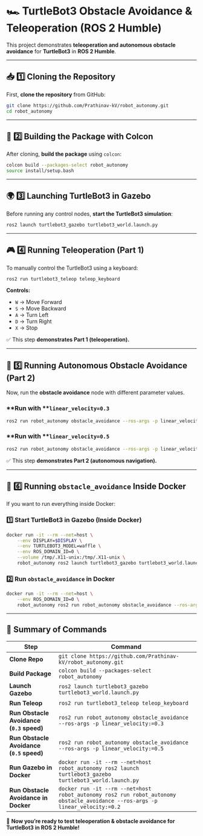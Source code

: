 # 🏎️ TurtleBot3 Obstacle Avoidance & Teleoperation (ROS 2 Humble)

This project demonstrates **teleoperation and autonomous obstacle avoidance** for **TurtleBot3** in **ROS 2 Humble**.

---

## 📥 1️⃣ Cloning the Repository

First, **clone the repository** from GitHub:

```bash
git clone https://github.com/Prathinav-kV/robot_autonomy.git
cd robot_autonomy
```

---

## 🔨 2️⃣ Building the Package with Colcon

After cloning, **build the package** using `colcon`:

```bash
colcon build --packages-select robot_autonomy
source install/setup.bash
```

---

## 🌍 3️⃣ Launching TurtleBot3 in Gazebo

Before running any control nodes, **start the TurtleBot3 simulation**:

```bash
ros2 launch turtlebot3_gazebo turtlebot3_world.launch.py
```

---

## 🎮 4️⃣ Running Teleoperation (Part 1)

To manually control the TurtleBot3 using a keyboard:

```bash
ros2 run turtlebot3_teleop teleop_keyboard
```

**Controls:**

- `W` → Move Forward
- `S` → Move Backward
- `A` → Turn Left
- `D` → Turn Right
- `X` → Stop

✅ This step **demonstrates Part 1 (teleoperation).**

---

## 🚀 5️⃣ Running Autonomous Obstacle Avoidance (Part 2)

Now, run the **obstacle avoidance** node with different parameter values.

### **Run with ****`linear_velocity=0.3`**

```bash
ros2 run robot_autonomy obstacle_avoidance --ros-args -p linear_velocity:=0.3
```

### **Run with ****`linear_velocity=0.5`**

```bash
ros2 run robot_autonomy obstacle_avoidance --ros-args -p linear_velocity:=0.5
```

✅ This step **demonstrates Part 2 (autonomous navigation).**

---

## 🐳 6️⃣ Running `obstacle_avoidance` Inside Docker

If you want to run everything inside Docker:

### **1️⃣ Start TurtleBot3 in Gazebo (Inside Docker)**

```bash
docker run -it --rm --net=host \
    --env DISPLAY=$DISPLAY \
    --env TURTLEBOT3_MODEL=waffle \
    --env ROS_DOMAIN_ID=0 \
    --volume /tmp/.X11-unix:/tmp/.X11-unix \
    robot_autonomy ros2 launch turtlebot3_gazebo turtlebot3_world.launch.py
```

### **2️⃣ Run ****`obstacle_avoidance`**** in Docker**

```bash
docker run -it --rm --net=host \
    --env ROS_DOMAIN_ID=0 \
    robot_autonomy ros2 run robot_autonomy obstacle_avoidance --ros-args -p linear_velocity:=0.2
```

---

## 🎯 Summary of Commands

| **Step**                                         | **Command**                                                                                                                   |
| ------------------------------------------------ | ----------------------------------------------------------------------------------------------------------------------------- |
| **Clone Repo**                                   | `git clone https://github.com/Prathinav-kV/robot_autonomy.git`                                                                |
| **Build Package**                                | `colcon build --packages-select robot_autonomy`                                                                               |
| **Launch Gazebo**                                | `ros2 launch turtlebot3_gazebo turtlebot3_world.launch.py`                                                                    |
| **Run Teleop**                                   | `ros2 run turtlebot3_teleop teleop_keyboard`                                                                                  |
| **Run Obstacle Avoidance (****`0.3`**** speed)** | `ros2 run robot_autonomy obstacle_avoidance --ros-args -p linear_velocity:=0.3`                                               |
| **Run Obstacle Avoidance (****`0.5`**** speed)** | `ros2 run robot_autonomy obstacle_avoidance --ros-args -p linear_velocity:=0.5`                                               |
| **Run Gazebo in Docker**                         | `docker run -it --rm --net=host robot_autonomy ros2 launch turtlebot3_gazebo turtlebot3_world.launch.py`                      |
| **Run Obstacle Avoidance in Docker**             | `docker run -it --rm --net=host robot_autonomy ros2 run robot_autonomy obstacle_avoidance --ros-args -p linear_velocity:=0.2` |

🚀 **Now you’re ready to test teleoperation & obstacle avoidance for TurtleBot3 in ROS 2 Humble!**

